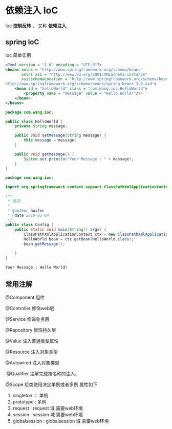 # 依赖注入 IoC

Ioc **控制反转** ， 又称 **依赖注入**

## spring IoC 

Ioc 简单实例

```xml
<?xml version = "1.0" encoding = "UTF-8"?>
<beans xmlns = "http://www.springframework.org/schema/beans"
       xmlns:xsi = "http://www.w3.org/2001/XMLSchema-instance"
       xsi:schemaLocation = "http://www.springframework.org/schema/beans
http://www.springframework.org/schema/beans/spring-beans-3.0.xsd">
    <bean id = "helloWorld" class = "com.wang.ioc.HelloWorld">
        <property name = "message" value = "Hello World!"/>
    </bean>
</beans>
```



```java
package com.wang.ioc;

public class HelloWorld {
    private String message;

    public void setMessage(String message) {
        this.message = message;
    }

    public void getMessage() {
        System.out.println("Your Message : " + message);
    }
}
```



```java
package com.wang.ioc;

import org.springframework.context.support.ClassPathXmlApplicationContext;

/**
 * 描述:
 *
 * @author huifer
 * @date 2019-02-04
 */
public class Config {
    public static void main(String[] args) {
        ClassPathXmlApplicationContext ctx = new ClassPathXmlApplicationContext("applicationContext.xml");
        HelloWorld bean = ctx.getBean(HelloWorld.class);
        bean.getMessage();

    }
}

```

```text
Your Message : Hello World!

```

## 常用注解

@Component 组件

@Controller 修饰web层

@Service 修饰业务层

@Repository 修饰持久层

@Value 注入普通类型属性

@Resource 注入对象类型

@Autowired 注入对象类型

​	@Qualifier 注解完成按名称的注入。 

@Scope 给类使用决定单例或者多例 属性如下

1. singleton ： 单例
2. prototype : 多例
3. request : request 域 需要web环境
4. session : session 域 需要web环境 
5. globalsession : globalsession 域 需要web环境